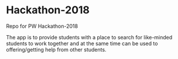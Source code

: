 # Hackathon-2018
Repo for PW Hackathon-2018

The app is to provide students with a place to search for like-minded students to work together and at the same time can be used to offering/getting help from other students.
